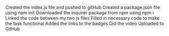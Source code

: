 Created the index.js file and pushed to gitHub
Created a package.json file using npm init
Downloaded the inquirer package from npm using npm i
Linked the code between my two js files 
Filled in necessary code to make the task functional 
Added the links to the badges
Did the video 
Uploaded to GitHub
